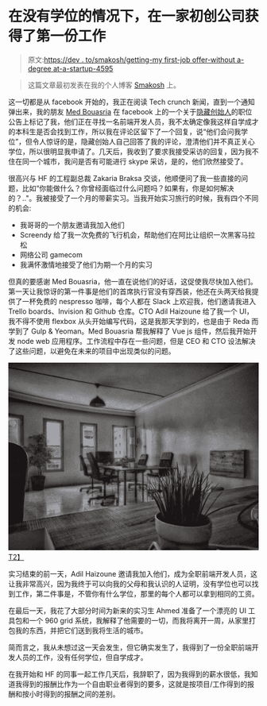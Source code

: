 # 在没有学位的情况下，在一家初创公司获得了第一份工作

> 原文:[https://dev . to/smakosh/getting-my first-job offer-without a-degree at-a-startup-4595](https://dev.to/smakosh/getting-my-first-job-offer-without-a-degree-at-a-startup-4595)

> 这篇文章最初发表在我的个人博客 [Smakosh](https://smakosh.com/blog) 上。

这一切都是从 facebook 开始的，我正在阅读 Tech crunch 新闻，直到一个通知弹出来，我的朋友 [Med Bouasria](https://medium.com/@medbouasria) 在 facebook 上的一个关于[隐藏创始人](http://hiddenfounders.com/)的职位公告上标记了我，他们正在寻找一名前端开发人员，我不太确定像我这样自学成才的本科生是否会找到工作，所以我在评论区留下了一个回复，说“他们会问我学位”，但令人惊讶的是，隐藏创始人自己回答了我的评论，澄清他们并不真正关心学位，所以很明显我申请了。几天后，我收到了要求我接受采访的回复，因为我不住在同一个城市，我问是否有可能进行 skype 采访，是的，他们欣然接受了。

很高兴与 HF 的工程副总裁 Zakaria Braksa 交谈，他顺便问了我一些直接的问题，比如“你能做什么？你曾经面临过什么问题吗？如果有，你是如何解决的？.."。我被接受了一个月的带薪实习。当我开始实习旅行的时候，我有四个不同的机会:

*   我哥哥的一个朋友邀请我加入他们
*   Screendy 给了我一次免费的飞行机会，帮助他们在阿比让组织一次黑客马拉松
*   网络公司 gamecom
*   我满怀激情地接受了他们为期一个月的实习

但真的要感谢 Med Bouasria，他一直在说他们的好话，这促使我尽快加入他们。第一天让我惊讶的第一件事是他们的首席执行官没有穿西装，他还在头两天给我提供了一杯免费的 nespresso 咖啡，每个人都在 Slack 上欢迎我，他们邀请我进入 Trello boards、Invision 和 Github 仓库。CTO Adil Haizoune 给了我一个 UI，我不得不使用 flexbox 从头开始编写代码，这是我那天学到的，也是由于 Reda 而学到了 Gulp & Yeoman。Med Bouasria 帮我解释了 Vue js 组件，然后我开始开发 node web 应用程序。工作流程中存在一些问题，但是 CEO 和 CTO 设法解决了这些问题，以避免在未来的项目中出现类似的问题。

[![Old HF offices](img/227f10f5f9cd59999919893180e6cfe4.png)T2】](///static/workspace-2c066faad4276345eacd93956295025f-607e3.jpeg)

实习结束的前一天，Adil Haizoune 邀请我加入他们，成为全职前端开发人员，这让我非常高兴，因为我终于可以向我的父母和我认识的人证明，没有学位也可以找到工作，第二件事是，不管你有什么学位，那里的每个人都可以拿到相同的工资。

在最后一天，我花了大部分时间为新来的实习生 Ahmed 准备了一个漂亮的 UI 工具包和一个 960 grid 系统，我解释了他需要的一切，而我将离开一周，从家里打包我的东西，并把它们送到我将生活的城市。

简而言之，我从未想过这一天会发生，但它确实发生了，我得到了一份全职前端开发人员的工作，没有任何学位，但自学成才。

在我开始和 HF 的同事一起工作几天后，我辞职了，因为我得到的薪水很低，我知道我得到的报酬比作为一个自由职业者得到的要多，这就是按项目/工作得到的报酬和按小时得到的报酬之间的差别。